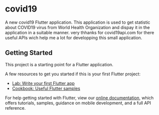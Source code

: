 # covid19

A new covid19 Flutter application.
This application is used to get statistic about COVID19 virus from World Health Organization and dispay it in the application in a suitable manner. very thhanks for covid19api.com for there useful APIs wich help me a lot for developping this small application.

## Getting Started

This project is a starting point for a Flutter application.

A few resources to get you started if this is your first Flutter project:

- [Lab: Write your first Flutter app](https://flutter.dev/docs/get-started/codelab)
- [Cookbook: Useful Flutter samples](https://flutter.dev/docs/cookbook)

For help getting started with Flutter, view our
[online documentation](https://flutter.dev/docs), which offers tutorials,
samples, guidance on mobile development, and a full API reference.
